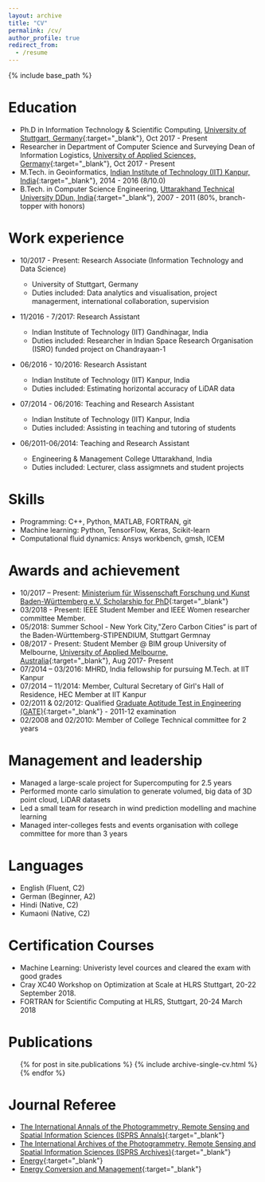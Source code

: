```yaml
---
layout: archive
title: "CV"
permalink: /cv/
author_profile: true
redirect_from:
  - /resume
---
```


{% include base_path %}

Education
======
* Ph.D in Information Technology & Scientific Computing, [University of Stuttgart, Germany](https://www.uni-stuttgart.de/){:target="_blank"}, Oct 2017 - Present
* Researcher in Department of Computer Science and Surveying Dean of Information Logistics, [University of Applied Sciences, Germany](https://www.hft-stuttgart.de/){:target="_blank"}, Oct 2017 - Present
* M.Tech. in Geoinformatics, [Indian Institute of Technology (IIT) Kanpur, India](http://www.iitk.ac.in/){:target="_blank"}, 2014 - 2016 (8/10.0)
* B.Tech. in Computer Science Engineering, [Uttarakhand Technical University DDun, India](http://www.uktech.ac.in/uksee/){:target="_blank"}, 2007 - 2011 (80%, branch-topper with honors)


Work experience
======
* 10/2017 - Present: Research Associate (Information Technology and Data Science)
  * University of Stuttgart, Germany
  * Duties included: Data analytics and visualisation, project managerment, international collaboration, supervision
  
* 11/2016 - 7/2017: Research Assistant
  * Indian Institute of Technology (IIT) Gandhinagar, India
  * Duties included: Researcher in Indian Space Research Organisation (ISRO) funded project on Chandrayaan-1

* 06/2016 - 10/2016: Research Assistant
  * Indian Institute of Technology (IIT) Kanpur, India
  * Duties included: Estimating horizontal accuracy of LiDAR data
  
* 07/2014 - 06/2016: Teaching and Research Assistant
  * Indian Institute of Technology (IIT) Kanpur, India
  * Duties included: Assisting in teaching and tutoring of students
  
* 06/2011-06/2014: Teaching and Research Assistant
  * Engineering & Management College Uttarakhand, India
  * Duties included: Lecturer, class assigmnets and student projects
  
  
Skills
======
* Programming: C++, Python, MATLAB, FORTRAN, git
* Machine learning: Python, TensorFlow, Keras, Scikit-learn
* Computational fluid dynamics: Ansys workbench, gmsh, ICEM


Awards and achievement
======
* 10/2017 – Present: [Ministerium für Wissenschaft Forschung und Kunst Baden-Württemberg e.V. Scholarship for PhD](https://www.windycities.de/projects/){:target="_blank"}
* 03/2018 - Present: IEEE Student Member and IEEE Women researcher committee Member.
* 05/2018: Summer School - New York City,"Zero Carbon Cities“ is part of the Baden-Württemberg-STIPENDIUM, Stuttgart Germnay
* 08/2017 - Present: Student Member @ BIM group University of Melbourne, [University of Applied Melbourne, Australia](https://www.blogs.unimelb.edu.au/bim-iag/members/){:target="_blank"}, Aug 2017- Present
* 07/2014 – 03/2016: MHRD, India fellowship for pursuing M.Tech. at IIT Kanpur
* 07/2014 – 11/2014:	Member, Cultural Secretary of Girl's Hall of Residence, HEC Member at IIT Kanpur
* 02/2011 & 02/2012: Qualified [Graduate Aptitude Test in Engineering (GATE)](https://en.wikipedia.org/wiki/Graduate_Aptitude_Test_in_Engineering){:target="_blank"} - 2011-12 examination
* 02/2008 and 02/2010: Member of College Technical committee for 2 years 


Management and leadership
======
* Managed a large-scale project for Supercomputing for 2.5 years
* Performed monte carlo simulation to generate volumed, big data of 3D point cloud, LiDAR datasets
* Led a small team for research in wind prediction modelling and machine learning
* Managed inter-colleges fests and events organisation with college committee for more than 3 years


Languages 
======
* English (Fluent, C2)
* German (Beginner, A2)
* Hindi (Native, C2)
* Kumaoni (Native, C2)


Certification Courses 
======
 * Machine Learning: Univeristy level cources and cleared the exam with good grades
 * Cray XC40 Workshop on Optimization at Scale at HLRS Stuttgart, 20-22 September 2018.
 * FORTRAN for Scientific Computing at HLRS, Stuttgart, 20-24 March 2018


Publications
======
  <ul>{% for post in site.publications %}
    {% include archive-single-cv.html %}
  {% endfor %}</ul>
  

Journal Referee 
======
* [The International Annals of the Photogrammetry, Remote Sensing and Spatial Information Sciences (ISPRS Annals)](https://aip.scitation.org/journal/phf){:target="_blank"}
* [The International Archives of the Photogrammetry, Remote Sensing and Spatial Information Sciences (ISPRS Archives)](https://www.journals.elsevier.com/international-journal-of-heat-and-mass-transfer){:target="_blank"}
* [Energy](https://www.journals.elsevier.com/energy){:target="_blank"}
* [Energy Conversion and Management](https://www.journals.elsevier.com/energy-conversion-and-management){:target="_blank"}

